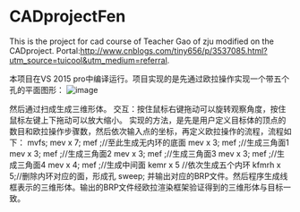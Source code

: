 # CADprojectFen
This is the project for cad course of Teacher Gao of zju modified on the CADproject. Portal:http://www.cnblogs.com/tiny656/p/3537085.html?utm_source=tuicool&utm_medium=referral.

本项目在VS 2015 pro中编译运行。项目实现的是先通过欧拉操作实现一个带五个孔的平面图形：
![image](https://github.com/cians/CADprojectFen/blob/master/Fan.jpg)
 
然后通过扫成生成三维形体。
交互：按住鼠标右键拖动可以旋转观察角度，按住鼠标左键上下拖动可以放大缩小。
实现的方法，是先是用户定义目标体的顶点的数目和欧拉操作步骤数，然后依次输入点的坐标，再定义欧拉操作的流程，流程如下：
mvfs;
mev x 7;
mef ;//至此生成无内环的底面
mev x 3;
mef ;//生成三角面1
mev x 3;
mef ;//生成三角面2
mev x 3;
mef ;//生成三角面3
mev x 3;
mef ;//生成三角面4
mev x 4;
mef ;//生成中间面
kemr x 5 //依次生成五个内环
kfmrh x 5;//删除内环对应的面，形成孔
sweep;
并输出对应的BRP文件。然后程序生成线框表示的三维形体。输出的BRP文件经欧拉渲染框架验证得到的三维形体与目标一致。
